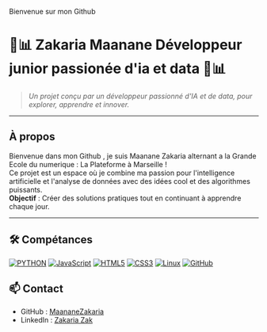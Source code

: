 Bienvenue sur mon Github
# 🤖📊 Zakaria Maanane Développeur junior  passionée d'ia et data  🤖📊

> _Un projet conçu par un développeur passionné d'IA et de data, pour explorer, apprendre et innover._  

---

##  **À propos**  
Bienvenue dans mon Github , je suis Maanane Zakaria alternant a la Grande Ecole du numerique : La Plateforme à Marseille !  
Ce projet est un espace où je combine ma passion pour l'intelligence artificielle et l'analyse de données avec des idées cool et des algorithmes puissants.  
 **Objectif** : Créer des solutions pratiques tout en continuant à apprendre chaque jour.  

---

 ## 🛠️ Compétances   
[![PYTHON](https://img.shields.io/badge/-PYTHON-000?&logo=PYTHON&logoColor=777BB4)](https://www.python.com)
[![JavaScript](https://img.shields.io/badge/-JavaScript-F7DF1E?&logo=JavaScript&logoColor=black)](https://developer.mozilla.org/en-US/docs/Web/JavaScript)
[![HTML5](https://img.shields.io/badge/-HTML5-E34F26?&logo=HTML5&logoColor=white)](https://developer.mozilla.org/en-US/docs/Web/HTML)
[![CSS3](https://img.shields.io/badge/-CSS3-1572B6?&logo=CSS3&logoColor=white)](https://developer.mozilla.org/en-US/docs/Web/CSS)
[![Linux](https://img.shields.io/badge/-Linux-FCC624?&logo=Linux&logoColor=black)](https://www.linux.org)
[![GitHub](https://img.shields.io/badge/-GitHub-000?&logo=GitHub&logoColor=white)](https://github.com)





## 📫 **Contact**  

- GitHub : [MaananeZakaria](https://github.com/MaananeZakaria)  
- LinkedIn : [Zakaria Zak](https://www.linkedin.com/in/zakaria-zak-6b453b340/)  

